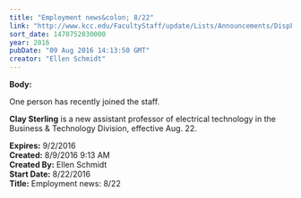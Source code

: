 ```yaml
---
title: "Employment news&colon; 8/22"
link: "http://www.kcc.edu/FacultyStaff/update/Lists/Announcements/DispForm.aspx?ID=2264"
sort_date: 1470752030000
year: 2016
pubDate: "09 Aug 2016 14:13:50 GMT"
creator: "Ellen Schmidt"
---
```


<div><b>Body:</b> <div class="ExternalClass3D98EC119C904BAA977E90583CDB9D72"><p>​One person has recently joined the staff. </p>
<p><strong>Clay Sterling</strong> is a new assistant professor of electrical technology in the  Business &amp; Technology Division, effective Aug. 22.</p></div></div>
<div><b>Expires:</b> 9/2/2016</div>
<div><b>Created:</b> 8/9/2016 9:13 AM</div>
<div><b>Created By:</b> Ellen Schmidt</div>
<div><b>Start Date:</b> 8/22/2016</div>
<div><b>Title:</b> Employment news: 8/22</div>
